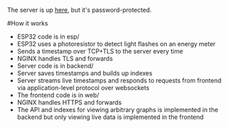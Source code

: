 The server is up [here](energymonitor.leoshatrushin.com), but it's password-protected.

#How it works
- ESP32 code is in esp/
- ESP32 uses a photoresistor to detect light flashes on an energy meter
- Sends a timestamp over TCP+TLS to the server every time
- NGINX handles TLS and forwards
- Server code is in backend/
- Server saves timestamps and builds up indexes
- Server streams live timestamps and responds to requests from frontend via application-level protocol over websockets
- The frontend code is in web/
- NGINX handles HTTPS and forwards
- The API and indexes for viewing arbitrary graphs is implemented in the backend but only viewing live data is implemented in the frontend
